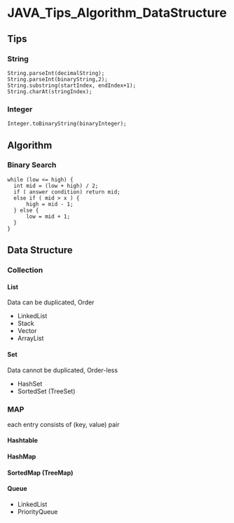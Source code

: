 # JAVA_Tips_Algorithm_DataStructure

## Tips

### String
    String.parseInt(decimalString);
    String.parseInt(binaryString,2);
    String.substring(startIndex, endIndex+1);
    String.charAt(stringIndex);

### Integer
    Integer.toBinaryString(binaryInteger);

## Algorithm

### Binary Search

 
    while (low <= high) {
      int mid = (low + high) / 2;
      if ( answer condition) return mid;
      else if ( mid > x ) {
          high = mid - 1;
      } else {
          low = mid + 1;
      }
    }

## Data Structure

### Collection

#### List
Data can be duplicated, Order 
- LinkedList
- Stack
- Vector
- ArrayList

#### Set 
Data cannot be duplicated, Order-less
- HashSet
- SortedSet (TreeSet)

### MAP
each entry consists of (key, value) pair
#### Hashtable
#### HashMap
#### SortedMap (TreeMap)

#### Queue
- LinkedList
- PriorityQueue



